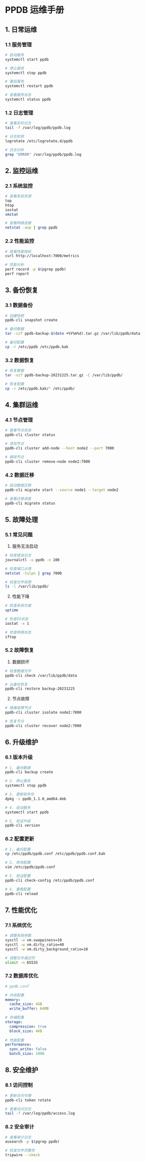 # PPDB 运维手册

## 1. 日常运维

### 1.1 服务管理
```bash
# 启动服务
systemctl start ppdb

# 停止服务
systemctl stop ppdb

# 重启服务
systemctl restart ppdb

# 查看服务状态
systemctl status ppdb
```

### 1.2 日志管理
```bash
# 查看实时日志
tail -f /var/log/ppdb/ppdb.log

# 日志轮转
logrotate /etc/logrotate.d/ppdb

# 日志分析
grep "ERROR" /var/log/ppdb/ppdb.log
```

## 2. 监控运维

### 2.1 系统监控
```bash
# 查看系统资源
top
htop
iostat
vmstat

# 查看网络连接
netstat -anp | grep ppdb
```

### 2.2 性能监控
```bash
# 查看性能指标
curl http://localhost:7000/metrics

# 性能分析
perf record -p $(pgrep ppdb)
perf report
```

## 3. 备份恢复

### 3.1 数据备份
```bash
# 创建快照
ppdb-cli snapshot create

# 备份数据
tar -czf ppdb-backup-$(date +%Y%m%d).tar.gz /var/lib/ppdb/data

# 备份配置
cp -r /etc/ppdb /etc/ppdb.bak
```

### 3.2 数据恢复
```bash
# 恢复数据
tar -xzf ppdb-backup-20231225.tar.gz -C /var/lib/ppdb/

# 恢复配置
cp -r /etc/ppdb.bak/* /etc/ppdb/
```

## 4. 集群运维

### 4.1 节点管理
```bash
# 查看节点状态
ppdb-cli cluster status

# 添加节点
ppdb-cli cluster add-node --host node2 --port 7000

# 移除节点
ppdb-cli cluster remove-node node2:7000
```

### 4.2 数据迁移
```bash
# 启动数据迁移
ppdb-cli migrate start --source node1 --target node2

# 查看迁移进度
ppdb-cli migrate status
```

## 5. 故障处理

### 5.1 常见问题
1. 服务无法启动
```bash
# 检查错误日志
journalctl -u ppdb -n 100

# 检查端口占用
netstat -tulpn | grep 7000

# 检查文件权限
ls -l /var/lib/ppdb/
```

2. 性能下降
```bash
# 检查系统负载
uptime

# 检查IO状态
iostat -x 1

# 检查网络状态
iftop
```

### 5.2 故障恢复
1. 数据损坏
```bash
# 检查数据文件
ppdb-cli check /var/lib/ppdb/data

# 从备份恢复
ppdb-cli restore backup-20231225
```

2. 节点故障
```bash
# 隔离故障节点
ppdb-cli cluster isolate node2:7000

# 恢复节点
ppdb-cli cluster recover node2:7000
```

## 6. 升级维护

### 6.1 版本升级
```bash
# 1. 备份数据
ppdb-cli backup create

# 2. 停止服务
systemctl stop ppdb

# 3. 更新软件包
dpkg -i ppdb_1.1.0_amd64.deb

# 4. 启动服务
systemctl start ppdb

# 5. 验证升级
ppdb-cli version
```

### 6.2 配置更新
```bash
# 1. 备份配置
cp /etc/ppdb/ppdb.conf /etc/ppdb/ppdb.conf.bak

# 2. 修改配置
vim /etc/ppdb/ppdb.conf

# 3. 验证配置
ppdb-cli check-config /etc/ppdb/ppdb.conf

# 4. 重载配置
ppdb-cli reload
```

## 7. 性能优化

### 7.1 系统优化
```bash
# 调整系统参数
sysctl -w vm.swappiness=10
sysctl -w vm.dirty_ratio=40
sysctl -w vm.dirty_background_ratio=10

# 调整文件描述符
ulimit -n 65535
```

### 7.2 数据库优化
```yaml
# ppdb.conf

# 内存配置
memory:
  cache_size: 4GB
  write_buffer: 64MB

# 存储配置
storage:
  compression: true
  block_size: 4KB
  
# 性能配置
performance:
  sync_write: false
  batch_size: 1000
```

## 8. 安全维护

### 8.1 访问控制
```bash
# 更新访问令牌
ppdb-cli token rotate

# 查看访问日志
tail -f /var/log/ppdb/access.log
```

### 8.2 安全审计
```bash
# 查看审计日志
ausearch -p $(pgrep ppdb)

# 检查文件完整性
tripwire --check
```
